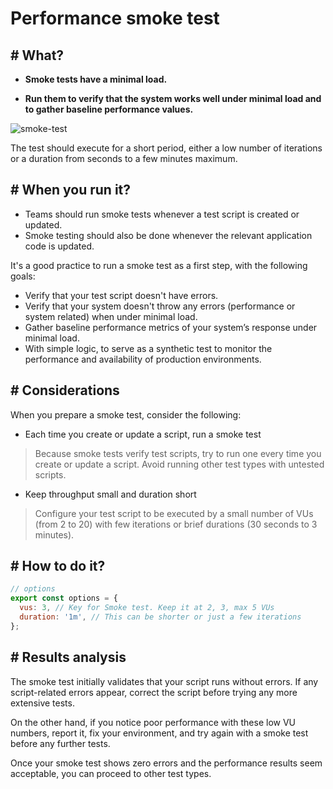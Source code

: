# **Performance smoke test**
## # What?
- **Smoke tests have a minimal load.** 

- **Run them to verify that the system works well under minimal load and to gather baseline performance values.**

![smoke-test](https://k6.io/docs/static/55bcba42924577a000014c658e318c26/485a2/chart-smoke-test-overview.webp)

The test should execute for a short period, either a low number of iterations or a duration from seconds to a few minutes maximum.

## # When you run it?
- Teams should run smoke tests whenever a test script is created or updated. 
- Smoke testing should also be done whenever the relevant application code is updated.

It's a good practice to run a smoke test as a first step, with the following goals:

- Verify that your test script doesn't have errors.
- Verify that your system doesn't throw any errors (performance or system related) when under minimal load.
- Gather baseline performance metrics of your system’s response under minimal load.
- With simple logic, to serve as a synthetic test to monitor the performance and availability of production environments.

## # Considerations

When you prepare a smoke test, consider the following:

- Each time you create or update a script, run a smoke test

> Because smoke tests verify test scripts, try to run one every time you create or update a script. Avoid running other test types with untested scripts.

- Keep throughput small and duration short

> Configure your test script to be executed by a small number of VUs (from 2 to 20) with few iterations or brief durations (30 seconds to 3 minutes).

## # How to do it?
```js
// options
export const options = {
  vus: 3, // Key for Smoke test. Keep it at 2, 3, max 5 VUs
  duration: '1m', // This can be shorter or just a few iterations
};
```

## # Results analysis
The smoke test initially validates that your script runs without errors. If any script-related errors appear, correct the script before trying any more extensive tests.

On the other hand, if you notice poor performance with these low VU numbers, report it, fix your environment, and try again with a smoke test before any further tests.

Once your smoke test shows zero errors and the performance results seem acceptable, you can proceed to other test types.
